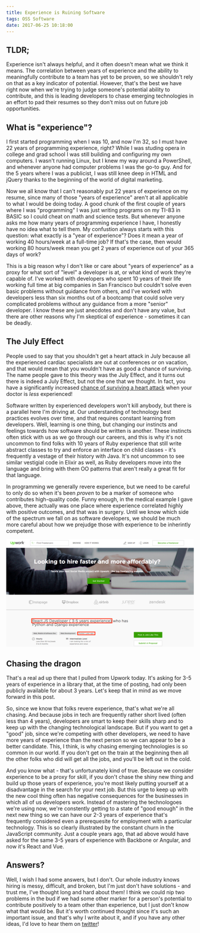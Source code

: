 ```yaml
---
title: Experience is Ruining Software
tags: OSS Software 
date: 2017-06-25 10:18:00
---
```


## TLDR;
Experience isn't always helpful, and it often doesn't mean what we think it means. The correlation between years of experience and the ability to meaningfully contribute to a team has yet to be proven, so we shouldn't rely on that as a key indicator of potential. However, that's the best we have right now when we're trying to judge someone's potential ability to contribute, and this is leading developers to chase emerging technologies in an effort to pad their resumes so they don't miss out on future job opportunities.

## What is "experience"?



I first started programming when I was 10, and now I'm 32, so I must have 22
years of programming experience, right? While I was studing opera in
college and grad school I was still building and
configuring my own computers. I wasn't running Linux, but I knew my way around
a PowerShell, and whenever anyone had computer problems I was the go-to guy.
And for the 5 years where I was a publicist, I was still knee deep in HTML and
jQuery thanks to the beginning of the world of digital marketing.

Now we all know that I can't reasonably put 22 years of experience on my resume,
since many of those "years of experience" aren't at all applicable to what I
would be doing today. A good chunk of the first couple of years where I was
"programming" I was just writing programs on my TI-83 in BASIC so I could cheat
on math and science tests. But whenever anyone asks me how many years of
programming experience I have, I honestly have no idea what to tell them. My confustion always starts with this question: what exactly is a "year of experience"? Does it mean a year of working 40
hours/week at a full-time job? If that's the case, then would working 80
hours/week mean you get 2 years of experience out of your 365 days of work?

This is a big reason why I don't like or care about "years of experience" as a proxy for what sort
of "level" a developer is at, or what kind of work they're capable of. I've
worked with developers who spent 10 years of their life working full time at big
companies in San Francisco but couldn't solve even basic problems without
guidance from others, and I've worked with developers less than six months out
of a bootcamp that could solve very complicated problems without any guidance
from a more "senior" developer. I know these are just anecdotes and don't have
any value, but there are other reasons why I'm skeptical of experience -
sometimes it can be deadly.

## The July Effect

People used to say that you shouldn't get a heart attack in July because all the
experienced cardiac specialists are out at conferences or on vacation, and that
would mean that you wouldn't have as good a chance of surviving. The name people
gave to this theory was the July Effect, and it turns out there is indeed a July
Effect, but not the one that we thought. In fact, you have a significantly
increased [chance of surviving a heart attack](http://freakonomics.com/2015/04/09/how-many-doctors-does-it-take-to-start-a-healthcare-revolution-full-transcript/) when your doctor is _less_
experienced! 

Software written by experienced developers won't kill anybody, but there is a
parallel here I'm driving at. Our understanding of technology best practices
evolves over time, and that requires constant learning from developers. Well,
learning is one thing, but changing our instincts and feelings towards how
software should be written is another. These instincts often stick with us as we
go through our careers, and this is why it's not uncommon to find folks with 10
years of Ruby experience that still write abstract classes to try and enforce an
interface on child classes - it's frequently a vestage of their history with
Java. It's not uncommon to see similar vestigial code in Elixir as well, as Ruby
developers move into the language and bring with them OO patterns that aren't
really a great fit for that language.

In programming we generally revere experience, but we need to be careful to only do so when it's been _proven_ to
be a marker of someone who contributes high-quality code. Funny enough, in the
medical example I gave above, there actually was one place where experience
correlated highly with positive outcomes, and that was in surgery. Until we know
which side of the spectrum we fall on as software developers, we should be much
more careful about how we prejudge those with experience to be inherintly
competent.

![react upwork ad](/assets/images/upwork_react.png)

## Chasing the dragon

That's a real ad up there that I pulled from Upwork today. It's asking for 3-5 years of experience in a library that, at the time of posting, had only been publicly available for about 3 years. Let's keep that in mind as we move forward in this post.

So, since we know that folks revere experience, that's what we're all chasing.
And because jobs in tech are frequently rather short lived (often less than 4
years), developers are smart to keep their skills sharp and to keep up with the
changing technological landscape. But if you want to get a "good" job, since
we're competing with other developers, we need to have more years of experience
than the next person so we can appear to be a better candidate. This, I think,
is why chasing emerging technologies is so common in our world. If you don't get
on the train at the beginning then all the other folks who did will get all the
jobs, and you'll be left out in the cold.

And you know what - that's unfortunately kind of true. Because we consider experience to
be a proxy for skill, if you don't chase the shiny new thing and build up those
years of experience, you're most likely
putting yourself at a disadvantage in the search for your next job. But this
urge to keep up with the new cool thing often has negative consequences for the
businesses in which all of us developers work. Instead of mastering the
technologoes we're using now, we're constently getting to a state of "good
enough" in the next new thing so we can have our 2-3 years of experience that's
frequently considered even a prerequesite for employment with a particular
technology. This is so clearly illustrated by the constant
churn in the JavaScript community. Just a couple years ago, that ad above would
have asked for the same 3-5 years of experience with Backbone or Angular, and
now it's React and Vue.

## Answers?

Well, I wish I had some answers, but I don't. Our whole industry knows hiring is messy,
difficult, and broken, but I'm just don't have solutions - and trust me, I've
thought long and hard about them! I think we could nip two
problems in the bud if we had some other marker for a person's potential to contribute
positively to a team other than experience, but I just don't know what that
would be. But it's worth continued thought since it's such an important issue,
and that's why I write about it, and if you have any other ideas, I'd love to
hear them on [twitter](https://www.twitter.com/devoncestes)!
